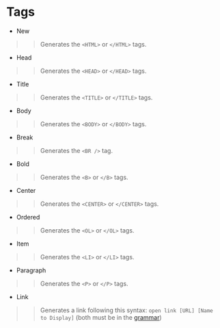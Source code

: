 # Tags #

  * New
> > Generates the `<HTML>` or `</HTML>` tags.

  * Head
> > Generates the `<HEAD>` or `</HEAD>` tags.

  * Title
> > Generates the `<TITLE>` or `</TITLE>` tags.

  * Body
> > Generates the `<BODY>` or `</BODY>` tags.

  * Break
> > Generates the `<BR />` tag.

  * Bold
> > Generates the `<B>` or `</B>` tags.

  * Center
> > Generates the `<CENTER>` or `</CENTER>` tags.

  * Ordered
> > Generates the `<OL>` or `</OL>` tags.

  * Item
> > Generates the `<LI>` or `</LI>` tags.

  * Paragraph
> > Generates the `<P>` or `</P>` tags.

  * Link
> > Generates a link following this syntax: `open link [URL] [Name to Display]` (both must be in the [grammar](Grammar.md))